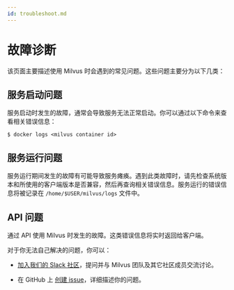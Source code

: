```yaml
---
id: troubleshoot.md
---
```


# 故障诊断

该页面主要描述使用 Milvus 时会遇到的常见问题。这些问题主要分为以下几类：

## 服务启动问题

服务启动时发生的故障，通常会导致服务无法正常启动。你可以通过以下命令来查看相关错误信息：

```shell
$ docker logs <milvus container id>
```

## 服务运行问题

服务运行期间发生的故障有可能导致服务瘫痪。遇到此类故障时，请先检查系统版本和所使用的客户端版本是否兼容，然后再查询相关错误信息。服务运行的错误信息将被记录在 `/home/$USER/milvus/logs` 文件中。

## API 问题

通过 API 使用 Milvus 时发生的故障。这类错误信息将实时返回给客户端。

对于你无法自己解决的问题，你可以：

- [加入我们的 Slack 社区](https://join.slack.com/t/milvusio/shared_invite/enQtNzY1OTQ0NDI3NjMzLWNmYmM1NmNjOTQ5MGI5NDhhYmRhMGU5M2NhNzhhMDMzY2MzNDdlYjM5ODQ5MmE3ODFlYzU3YjJkNmVlNDQ2ZTk)，提问并与 Milvus 团队及其它社区成员交流讨论。

- 在 GitHub 上 [创建 issue](https://github.com/milvus-io/milvus/issues/new/choose)，详细描述你的问题。
